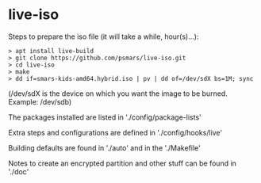 # live-iso

Steps to prepare the iso file (it will take a while, hour(s)...):

```
> apt install live-build
> git clone https://github.com/psmars/live-iso.git
> cd live-iso
> make
> dd if=smars-kids-amd64.hybrid.iso | pv | dd of=/dev/sdX bs=1M; sync
```

(/dev/sdX is the device on which you want the image to be burned. Example: /dev/sdb)

The packages installed are listed in './config/package-lists'

Extra steps and configurations are defined in './config/hooks/live'

Building defaults are found in './auto' and in the './Makefile' 

Notes to create an encrypted partition and other stuff can be found in './doc'

